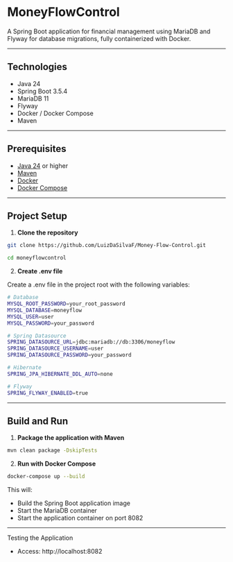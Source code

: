 # MoneyFlowControl

A Spring Boot application for financial management using MariaDB and Flyway for database migrations, fully containerized with Docker.

---

## Technologies

- Java 24
- Spring Boot 3.5.4
- MariaDB 11
- Flyway
- Docker / Docker Compose
- Maven

---

## Prerequisites

- [Java 24](https://www.oracle.com/java/technologies/javase/jdk24-archive-downloads.html) or higher
- [Maven](https://maven.apache.org/download.cgi)
- [Docker](https://www.docker.com/get-started)
- [Docker Compose](https://docs.docker.com/compose/install/)

---

## Project Setup

1. **Clone the repository**

```bash
git clone https://github.com/LuizDaSilvaF/Money-Flow-Control.git
```
```bash
cd moneyflowcontrol
```
2. **Create .env file**

Create a .env file in the project root with the following variables:

```bash
# Database
MYSQL_ROOT_PASSWORD=your_root_password
MYSQL_DATABASE=moneyflow
MYSQL_USER=user
MYSQL_PASSWORD=your_password

# Spring Datasource
SPRING_DATASOURCE_URL=jdbc:mariadb://db:3306/moneyflow
SPRING_DATASOURCE_USERNAME=user
SPRING_DATASOURCE_PASSWORD=your_password

# Hibernate
SPRING_JPA_HIBERNATE_DDL_AUTO=none

# Flyway
SPRING_FLYWAY_ENABLED=true
```

---

## Build and Run

1. **Package the application with Maven**

```bash
mvn clean package -DskipTests
```

2. **Run with Docker Compose**

```bash
docker-compose up --build
```
This will:

* Build the Spring Boot application image
* Start the MariaDB container
* Start the application container on port 8082
---
Testing the Application
* Access: http://localhost:8082
